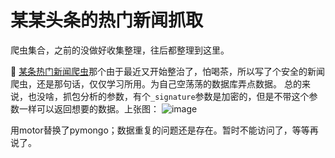 # 某某头条的热门新闻抓取

爬虫集合，之前的没做好收集整理，往后都整理到这里。


👀 [某条热门新闻爬虫](https://github.com/Achang0121/crawler_set_python3/tree/ToutiaoNewss)那个由于最近又开始整治了，怕喝茶，所以写了个安全的新闻爬虫，还是那句话，仅仅学习所用。为自己空荡荡的数据库弄点数据。
总的来说，也没啥，抓包分析的参数，有个`_signature`参数是加密的，但是不带这个参数一样可以返回想要的数据。上张图：
![image](https://user-images.githubusercontent.com/40299549/112621437-b5a07e00-8e64-11eb-90d3-8538eedde42b.png)

用motor替换了pymongo；数据重复的问题还是存在。暂时不能访问了，等等再说了。
